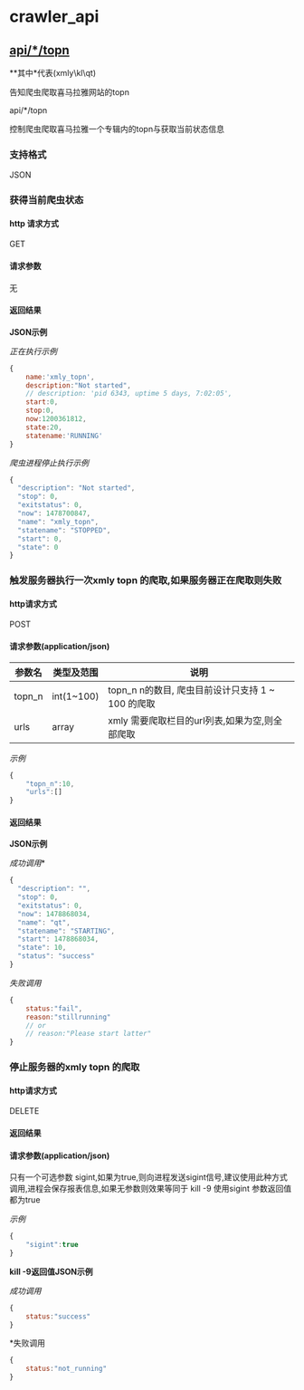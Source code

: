 
# crawler_api

## [api/*/topn](#xmly_topn)

**其中*代表(xmly\kl\qt\)

<p id="*_topn">告知爬虫爬取喜马拉雅网站的topn</p>

api/*/topn

控制爬虫爬取喜马拉雅一个专辑内的topn与获取当前状态信息

### 支持格式

JSON

### 获得当前爬虫状态

#### http 请求方式

GET

#### 请求参数

无

#### 返回结果

**JSON示例**

*正在执行示例*
```javascript
{
    name:'xmly_topn',
    description:"Not started",
    // description: 'pid 6343, uptime 5 days, 7:02:05',
    start:0,
    stop:0,
    now:1200361812,
    state:20,
    statename:'RUNNING'
}
```

*爬虫进程停止执行示例*
```javascript
{
  "description": "Not started",
  "stop": 0,
  "exitstatus": 0,
  "now": 1478700847,
  "name": "xmly_topn",
  "statename": "STOPPED",
  "start": 0,
  "state": 0
}
```

### 触发服务器执行一次xmly topn 的爬取,如果服务器正在爬取则失败

#### http请求方式

POST

#### 请求参数(application/json)

| 参数名 | 类型及范围 | 说明|
| --- | ---| ---|
| topn_n | int(1~100) | topn_n n的数目, 爬虫目前设计只支持 1 ~ 100 的爬取|
| urls | array | xmly 需要爬取栏目的url列表,如果为空,则全部爬取|

*示例*
```javascript
{
	"topn_n":10,
	"urls":[]
}
```

#### 返回结果

**JSON示例**

*成功调用**

```javascript
{
  "description": "",
  "stop": 0,
  "exitstatus": 0,
  "now": 1478868034,
  "name": "qt",
  "statename": "STARTING",
  "start": 1478868034,
  "state": 10,
  "status": "success"
}
```

*失败调用*

```javascript
{
    status:"fail",
    reason:"stillrunning"
    // or
    // reason:"Please start latter"
}
```

### 停止服务器的xmly topn 的爬取

#### http请求方式

DELETE

#### 返回结果

#### 请求参数(application/json)

只有一个可选参数 sigint,如果为true,则向进程发送sigint信号,建议使用此种方式调用,进程会保存报表信息,如果无参数则效果等同于 kill -9
使用sigint 参数返回值都为true

*示例*
```javascript
{
	"sigint":true
}
```


**kill -9返回值JSON示例**

*成功调用*

```javascript
{
    status:"success"
}
```

*失败调用

```javascript
{
    status:"not_running"
}
```
